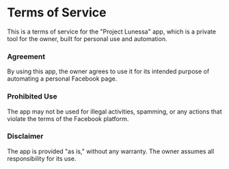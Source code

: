 # Terms of Service

This is a terms of service for the "Project Lunessa" app, which is a private tool for the owner, built for personal use and automation.

### Agreement

By using this app, the owner agrees to use it for its intended purpose of automating a personal Facebook page.

### Prohibited Use

The app may not be used for illegal activities, spamming, or any actions that violate the terms of the Facebook platform.

### Disclaimer

The app is provided "as is," without any warranty. The owner assumes all responsibility for its use.
